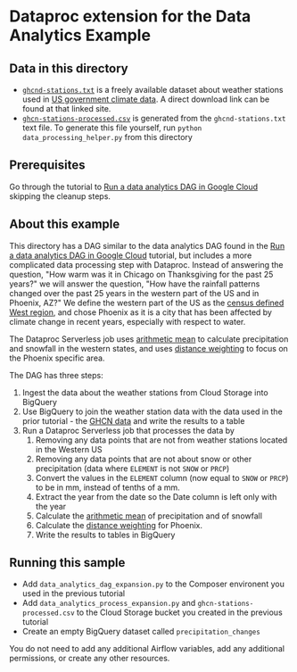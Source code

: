# Dataproc extension for the Data Analytics Example

## Data in this directory
* [`ghcnd-stations.txt`](./ghcnd-stations.txt) is a freely available dataset about weather stations used in [US government climate data](https://www.ncei.noaa.gov/access/metadata/landing-page/bin/iso?id=gov.noaa.ncdc:C00861). A direct download link can be found at that linked site.
* [`ghcn-stations-processed.csv`](./ghcn-stations-processed.csv) is generated from the `ghcnd-stations.txt` text file. To generate this file yourself, run `python data_processing_helper.py` from this directory


## Prerequisites
Go through the tutorial to [Run a data analytics DAG in Google Cloud](https://cloud.google.com/composer/docs/data-analytics-googlecloud) skipping the cleanup steps.

## About this example 

This directory has a DAG similar to the data analytics DAG found in the [Run a data analytics DAG in Google Cloud](https://cloud.google.com/composer/docs/data-analytics-googlecloud) tutorial, but includes a more complicated data processing step with Dataproc. Instead of answering the question, "How warm was it in Chicago on Thanksgiving for the past 25 years?" we will answer the question, "How have the rainfall patterns changed over the past 25 years in the western part of the US and in Phoenix, AZ?" We define the western part of the US as the [census defined West region](https://www2.census.gov/geo/pdfs/maps-data/maps/reference/us_regdiv.pdf), and chose Phoenix as it is a city that has been affected by climate change in recent years, especially with respect to water. 

The Dataproc Serverless job uses [arithmetic mean](https://www.weather.gov/abrfc/map#:~:text=The%20grid%20point%20precipitation%20value,obtain%20the%20areal%20average%20precipitation.) to calculate precipitation and snowfall in the western states, and uses [distance weighting](https://www.weather.gov/abrfc/map#:~:text=The%20grid%20point%20precipitation%20value,obtain%20the%20areal%20average%20precipitation.) to focus on the Phoenix specific area.


The DAG has three steps:

1. Ingest the data about the weather stations from Cloud Storage into BigQuery
2. Use BigQuery to join the weather station data with the data used in the prior tutorial - the [GHCN data](https://console.cloud.google.com/marketplace/details/noaa-public/ghcn-d?_ga=2.256175883.1820196808.1661536029-806997694.1661364277) and write the results to a table
3. Run a Dataproc Serverless job that processes the data by
    1. Removing any data points that are not from weather stations located in the Western US
    2. Removing any data points that are not about snow or other precipitation (data where `ELEMENT` is not `SNOW` or `PRCP`)
    3. Convert the values in the `ELEMENT` column (now equal to `SNOW` or `PRCP`) to be in mm, instead of tenths of a mm. 
    4. Extract the year from the date so the Date column is left only with the year
    5. Calculate the [arithmetic mean](https://www.weather.gov/abrfc/map#:~:text=The%20grid%20point%20precipitation%20value,obtain%20the%20areal%20average%20precipitation.) of precipitation and of snowfall
    6. Calculate the [distance weighting](https://www.weather.gov/abrfc/map#:~:text=The%20grid%20point%20precipitation%20value,obtain%20the%20areal%20average%20precipitation.) for Phoenix. 
    7. Write the results to tables in BigQuery

## Running this sample
* Add `data_analytics_dag_expansion.py` to the Composer environent you used in the previous tutorial
* Add `data_analytics_process_expansion.py` and `ghcn-stations-processed.csv` to the Cloud Storage bucket you created in the previous tutorial
* Create an empty BigQuery dataset called `precipitation_changes`

You do not need to add any additional Airflow variables, add any additional permissions, or create any other resources. 